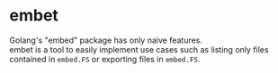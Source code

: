 # embet

Golang's "embed" package has only naive features.  
embet is a tool to easily implement use cases such as listing only files
contained in `embed.FS` or exporting files in `embed.FS`.

